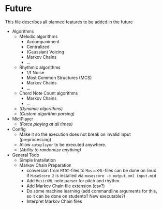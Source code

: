 # Future
This file describes all planned features to be added in the future

- Algorithms
    - Melodic algorithms
        - Accompaniment
        - Centralized
        - (Gaussian) Voicing
        - Markov Chains
        - ...
    - Rhythmic algorithms
        - 1/f Noise
        - Most Common Structures (MCS)
        - Markov Chains
        - ...
    - Chord Note Count algorithms
        - Markov Chains
        - ...
    - _(Dynamic algorithms)_
    - _(Custom algorithm parsing)_
- MidiPlayer
    - _(Force playing at all times)_
- Config
    - Make it so the execution does not break on invalid input (preprocessing)
    - Allow `autoplayer` to be executed anywhere.
    - _(Ability to randomize anything)_
- General Todo
    - Simple Installation
    - Markov Chain Preparation
        - conversion from `MIDI`-files to `MusicXML`-files can be done on linux if `MuseScore 2` is installed via `musescore -o output.xml input.mid`
        - Add `MusicXML` note parser for pitch and rhythm.
        - Add Markov Chain file extension (csv?)
        - Do some machine learning (add commandline arguments for this, so it can be done on studento? New executable?)
        - Interpret Markov Chain files
